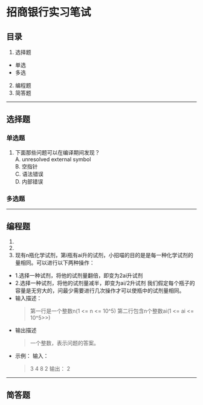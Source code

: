 # 招商银行实习笔试
## 目录
1. 选择题
+ 单选
+ 多选
2. 编程题
3. 简答题
-------
## 选择题
### 单选题
1. 下面那些问题可以在编译期间发现？  
    A. unresolved external symbol  
    B. 空指针  
    C. 语法错误  
    D. 内部错误
### 多选题


-------
## 编程题
1. 
2. 
3. 现有n瓶化学试剂，第i瓶有ai升的试剂，小招喵的目的是是每一种化学试剂的量相同。可以进行以下两种操作：
+ 1.选择一种试剂，将他的试剂量翻倍，即变为2ai升试剂
+ 2.选择一种试剂，将他的试剂量减半，即变为ai/2升试剂
我们假定每个瓶子的容量是无穷大的，问最少需要进行几次操作才可以使瓶中的试剂量相同。
+ 输入描述：
    >第一行是一个整数n(1 <= n <= 10^5)
    >第二行包含n个整数ai(1 <= ai <= 10^5>>)
+ 输出描述
    >一个整数，表示问题的答案。
+ 示例：
    输入：
    >3
    >4 8 2
    输出：
    > 2
-------
## 简答题